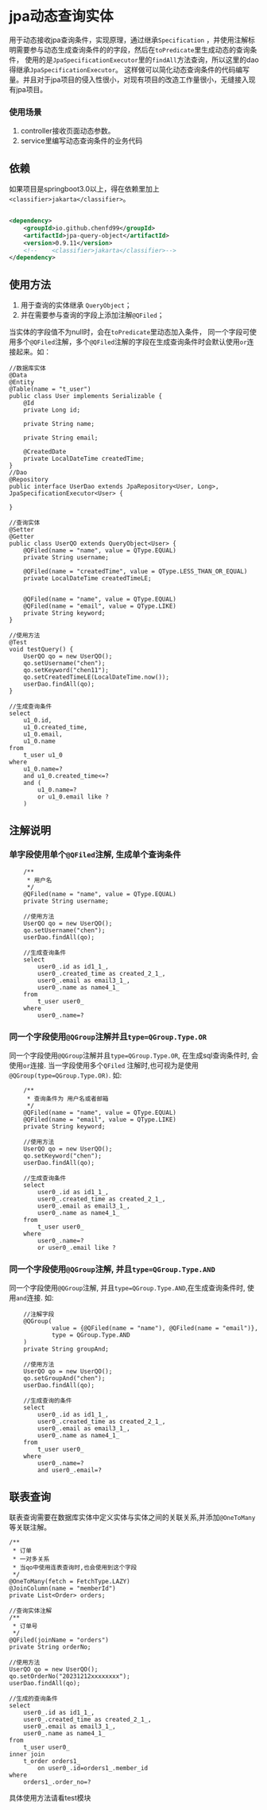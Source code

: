 # jpa动态查询实体

用于动态接收jpa查询条件，实现原理，通过继承`Specification`
，并使用注解标明需要参与动态生成查询条件的的字段，然后在`toPredicate`里生成动态的查询条件，
使用的是`JpaSpecificationExecutor`里的`findAll`方法查询，所以这里的dao得继承`JpaSpecificationExecutor`。
这样做可以简化动态查询条件的代码编写量。并且对于jpa项目的侵入性很小，对现有项目的改造工作量很小，无缝接入现有jpa项目。

### 使用场景

1. controller接收页面动态参数。
2. service里编写动态查询条件的业务代码

## 依赖

如果项目是springboot3.0以上，得在依赖里加上`<classifier>jakarta</classifier>`。

```xml

<dependency>
    <groupId>io.github.chenfd99</groupId>
    <artifactId>jpa-query-object</artifactId>
    <version>0.9.11</version>
    <!--    <classifier>jakarta</classifier>-->
</dependency>
```

## 使用方法

1. 用于查询的实体继承 `QueryObject`；
2. 并在需要参与查询的字段上添加注解`@QFiled`；

当实体的字段值不为null时，会在`toPredicate`里动态加入条件，
同一个字段可使用多个`@QFiled`注解，多个`@QFiled`注解的字段在生成查询条件时会默认使用`or`连接起来。如：

```text
//数据库实体
@Data
@Entity
@Table(name = "t_user")
public class User implements Serializable {
    @Id
    private Long id;

    private String name;

    private String email;

    @CreatedDate
    private LocalDateTime createdTime;
}
//Dao
@Repository
public interface UserDao extends JpaRepository<User, Long>, JpaSpecificationExecutor<User> {

}

//查询实体
@Setter
@Getter
public class UserQO extends QueryObject<User> {
    @QFiled(name = "name", value = QType.EQUAL)
    private String username;

    @QFiled(name = "createdTime", value = QType.LESS_THAN_OR_EQUAL)
    private LocalDateTime createdTimeLE;


    @QFiled(name = "name", value = QType.EQUAL)
    @QFiled(name = "email", value = QType.LIKE)
    private String keyword;
}

//使用方法
@Test
void testQuery() {
    UserQO qo = new UserQO();
    qo.setUsername("chen");
    qo.setKeyword("chen11");
    qo.setCreatedTimeLE(LocalDateTime.now());
    userDao.findAll(qo);
}

//生成查询条件
select
    u1_0.id,
    u1_0.created_time,
    u1_0.email,
    u1_0.name 
from
    t_user u1_0 
where
    u1_0.name=? 
    and u1_0.created_time<=? 
    and (
        u1_0.name=? 
        or u1_0.email like ?
    )
```

## 注解说明

### 单字段使用单个`@QFiled`注解, 生成单个查询条件

```text
    /**
     * 用户名
     */
    @QFiled(name = "name", value = QType.EQUAL)
    private String username;
    
    //使用方法
    UserQO qo = new UserQO();
    qo.setUsername("chen");
    userDao.findAll(qo);
    
    //生成查询条件
    select
        user0_.id as id1_1_,
        user0_.created_time as created_2_1_,
        user0_.email as email3_1_,
        user0_.name as name4_1_ 
    from
        t_user user0_ 
    where
        user0_.name=?
```

### 同一个字段使用`@QGroup`注解并且`type=QGroup.Type.OR`

同一个字段使用`@QGroup`注解并且`type=QGroup.Type.OR`, 在生成sql查询条件时, 会使用`or`连接. 当一字段使用多个`QFiled`
注解时,也可视为是使用`@QGroup(type=QGroup.Type.OR)`. 如:

```text
    /**
     * 查询条件为 用户名或者邮箱
     */
    @QFiled(name = "name", value = QType.EQUAL)
    @QFiled(name = "email", value = QType.LIKE)
    private String keyword;
    
    //使用方法
    UserQO qo = new UserQO();
    qo.setKeyword("chen");
    userDao.findAll(qo);
    
    //生成查询条件
    select
        user0_.id as id1_1_,
        user0_.created_time as created_2_1_,
        user0_.email as email3_1_,
        user0_.name as name4_1_ 
    from
        t_user user0_ 
    where
        user0_.name=? 
        or user0_.email like ?
```

### 同一个字段使用`@QGroup`注解, 并且`type=QGroup.Type.AND`

同一个字段使用`@QGroup`注解, 并且`type=QGroup.Type.AND`,在生成查询条件时, 使用`and`连接. 如:

```text
    //注解字段
    @QGroup(
            value = {@QFiled(name = "name"), @QFiled(name = "email")},
            type = QGroup.Type.AND
    )
    private String groupAnd;
    
    //使用方法
    UserQO qo = new UserQO();
    qo.setGroupAnd("chen");
    userDao.findAll(qo);
    
    //生成查询的条件
    select
        user0_.id as id1_1_,
        user0_.created_time as created_2_1_,
        user0_.email as email3_1_,
        user0_.name as name4_1_ 
    from
        t_user user0_ 
    where
        user0_.name=? 
        and user0_.email=?
```

## 联表查询

联表查询需要在数据库实体中定义实体与实体之间的关联关系,并添加`@OneToMany`等关联注解。

```text
/**
 * 订单
 * 一对多关系
 * 当qo中使用连表查询时,也会使用到这个字段
 */
@OneToMany(fetch = FetchType.LAZY)
@JoinColumn(name = "memberId")
private List<Order> orders;

//查询实体注解
/**
 * 订单号
 */
@QFiled(joinName = "orders")
private String orderNo;

//使用方法
UserQO qo = new UserQO();
qo.setOrderNo("20231212xxxxxxxx");
userDao.findAll(qo);

//生成的查询条件
select
    user0_.id as id1_1_,
    user0_.created_time as created_2_1_,
    user0_.email as email3_1_,
    user0_.name as name4_1_ 
from
    t_user user0_ 
inner join
    t_order orders1_ 
        on user0_.id=orders1_.member_id 
where
    orders1_.order_no=?
```

具体使用方法请看test模块